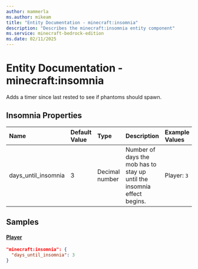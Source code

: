 ```yaml
---
author: mammerla
ms.author: mikeam
title: "Entity Documentation - minecraft:insomnia"
description: "Describes the minecraft:insomnia entity component"
ms.service: minecraft-bedrock-edition
ms.date: 02/11/2025 
---
```


# Entity Documentation - minecraft:insomnia

Adds a timer since last rested to see if phantoms should spawn.


## Insomnia Properties

|Name       |Default Value |Type |Description |Example Values |
|:----------|:-------------|:----|:-----------|:------------- |
| days_until_insomnia | 3 | Decimal number | Number of days the mob has to stay up until the insomnia effect begins. | Player: `3` | 

## Samples

#### [Player](https://github.com/Mojang/bedrock-samples/tree/preview/behavior_pack/entities/player.json)


```json
"minecraft:insomnia": {
  "days_until_insomnia": 3
}
```
